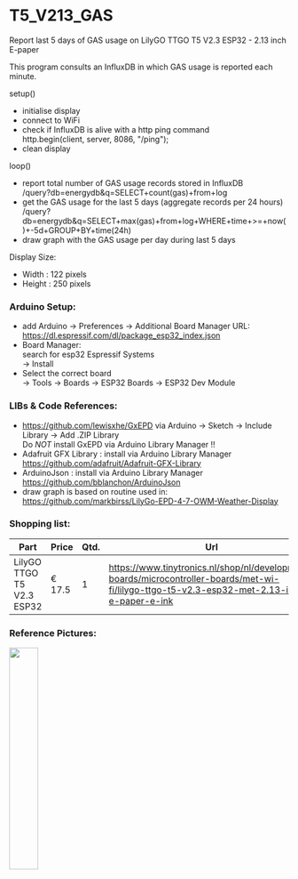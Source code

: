 # T5_V213_GAS
Report last 5 days of GAS usage on
LilyGO TTGO T5 V2.3 ESP32 - 2.13 inch E-paper

This program consults an InfluxDB in which GAS usage is reported each minute.

setup()
- initialise display
- connect to WiFi
- check if InfluxDB is alive with a http ping command<br>
  http.begin(client, server, 8086, "/ping");
- clean display

loop()
- report total number of GAS usage records stored in InfluxDB<br>
  /query?db=energydb&q=SELECT+count(gas)+from+log
- get the GAS usage for the last 5 days (aggregate records per 24 hours)<br>
  /query?db=energydb&q=SELECT+max(gas)+from+log+WHERE+time+>=+now()+-5d+GROUP+BY+time(24h)
- draw graph with the GAS usage per day during last 5 days

 Display Size:
 - Width : 122 pixels
 - Height : 250 pixels


### Arduino Setup:
- add Arduino -> Preferences -> Additional Board Manager URL:<br>
  https://dl.espressif.com/dl/package_esp32_index.json <br>
- Board Manager:<br>
  search for esp32 Espressif Systems<br>
  -> Install
- Select the correct board<br>
  -> Tools -> Boards -> ESP32 Boards -> ESP32 Dev Module
   
### LIBs & Code References:
- https://github.com/lewisxhe/GxEPD via Arduino -> Sketch -> Include Library -> Add .ZIP Library<br>
  Do _NOT_ install GxEPD via Arduino Library Manager !!
- Adafruit GFX Library : install via Arduino Library Manager<br>
  https://github.com/adafruit/Adafruit-GFX-Library
- ArduinoJson : install via Arduino Library Manager<br>
  https://github.com/bblanchon/ArduinoJson
- draw graph is based on routine used in:<br>
  https://github.com/markbirss/LilyGo-EPD-4-7-OWM-Weather-Display
  

### Shopping list:
Part|Price|Qtd.|Url
---|---|---|---
LilyGO TTGO T5 V2.3 ESP32 |€ 17.5|1|https://www.tinytronics.nl/shop/nl/development-boards/microcontroller-boards/met-wi-fi/lilygo-ttgo-t5-v2.3-esp32-met-2.13-inch-e-paper-e-ink

### Reference Pictures:
<img src="jpg/T5_V213_GAS.jpg" width="32%"/>

